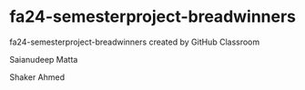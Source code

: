 # fa24-semesterproject-breadwinners
fa24-semesterproject-breadwinners created by GitHub Classroom


Saianudeep Matta

Shaker Ahmed




